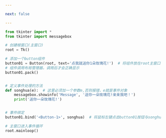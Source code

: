 ```yaml
---

next: false

---
```




<BlogInfo id="443" title="6.案例" author="白日梦想猿" pv=0 read_times=0 pre_cost_time="0分22秒" category="GUI编程" tag_list="['GUI编程']" create_time="2020.06.23 14:17:07" update_time="2020.06.23 14:27:33" />

```python
from tkinter import *
from tkinter import messagebox

# 创建根窗口(主窗口)
root = Tk()

# 添加一个button组件
button01 = Button(root, text='点我就送你1朵玫瑰花!')  # 将组件放在root主窗口中，text参数结要显示的文本
# 组件调用布局管理器，调用后才会正确显示
button01.pack()


# 定义事件处理的方法
def songhua(e):  # 这里必须加一个参数e,否则报错，e就是事件对象
    messagebox.showinfo('Message', '送你一朵玫瑰花!亲亲我吧！')
    print('送你一朵玫瑰花!')


# 事件绑定
button01.bind('<Button-1>', songhua)  # 将鼠标左键点击button01按钮与songhua绑定在一起

# 主窗口进入事件循环
root.mainloop()

```



<ActionBox />

